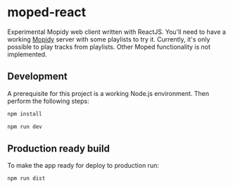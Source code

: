 # moped-react
Experimental Mopidy web client written with ReactJS. You'll need to have a working [Mopidy](https://www.mopidy.com/) server with some playlists to try it. 
Currently, it's only possible to play tracks from playlists. Other Moped functionality is not implemented.

## Development

A prerequisite for this project is a working Node.js environment. Then perform the following steps:

```bash
npm install
```

```bash
npm run dev
```

## Production ready build

To make the app ready for deploy to production run:

```bash
npm run dist
```
